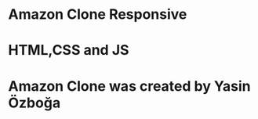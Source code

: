 <h1>Amazon Clone Responsive</h1>

<h1>HTML,CSS and JS</h1>

<h1>Amazon Clone was created by Yasin Özboğa</h1>

